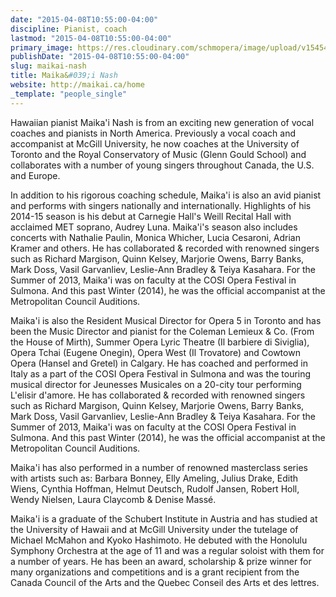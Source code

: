 ```yaml
---
date: "2015-04-08T10:55:00-04:00"
discipline: Pianist, coach
lastmod: "2015-04-08T10:55:00-04:00"
primary_image: https://res.cloudinary.com/schmopera/image/upload/v1545409169/media/webhook-uploads/1428504902616/Mai-21.jpg.jpg
publishDate: "2015-04-08T10:55:00-04:00"
slug: maikai-nash
title: Maika&#039;i Nash
website: http://maikai.ca/home
_template: "people_single"
---
```


<p>
	Hawaiian pianist Maika'i Nash is from an exciting new generation of vocal coaches and pianists in North America. Previously a vocal coach and accompanist at McGill University, he now coaches at the University of Toronto and the Royal Conservatory of Music (Glenn Gould School) and collaborates with a number of young singers throughout Canada, the U.S. and Europe.
</p>
<p>
	In addition to his rigorous coaching schedule, Maika'i is also an avid pianist and performs with singers nationally and internationally. Highlights of his 2014-15 season is his debut at Carnegie Hall's Weill Recital Hall with acclaimed MET soprano, Audrey Luna. Maika'i's season also includes concerts with Nathalie Paulin, Monica Whicher, Lucia Cesaroni, Adrian Kramer and others. He has collaborated &amp; recorded with renowned singers such as Richard Margison, Quinn Kelsey, Marjorie Owens, Barry Banks, Mark Doss, Vasil Garvanliev, Leslie-Ann Bradley &amp; Teiya Kasahara. For the Summer of 2013, Maika'i was on faculty at the COSI Opera Festival in Sulmona. And this past Winter (2014), he was the official accompanist at the Metropolitan Council Auditions.
</p>
<p>
	Maika'i is also the Resident Musical Director for Opera 5 in Toronto and has been the Music Director and pianist for the Coleman Lemieux &amp; Co. (From the House of Mirth), Summer Opera Lyric Theatre (Il barbiere di Siviglia), Opera Tchai (Eugene Onegin), Opera West (Il Trovatore) and Cowtown Opera (Hansel and Gretel) in Calgary. He has coached and performed in Italy as a part of the COSI Opera Festival in Sulmona and was the touring musical director for Jeunesses Musicales on a 20-city tour performing L'elisir d'amore. He has collaborated &amp; recorded with renowned singers such as Richard Margison, Quinn Kelsey, Marjorie Owens, Barry Banks, Mark Doss, Vasil Garvanliev, Leslie-Ann Bradley &amp; Teiya Kasahara. For the Summer of 2013, Maika'i was on faculty at the COSI Opera Festival in Sulmona. And this past Winter (2014), he was the official accompanist at the Metropolitan Council Auditions.
</p>
<p>
	Maika'i has also performed in a number of renowned masterclass series with artists such as: Barbara Bonney, Elly Ameling, Julius Drake, Edith Wiens, Cynthia Hoffman, Helmut Deutsch, Rudolf Jansen, Robert Holl, Wendy Nielsen, Laura Claycomb &amp; Denise Massé.
</p>
<p>
	Maika'i is a graduate of the Schubert Institute in Austria and has studied at the University of Hawaii and at McGill University under the tutelage of Michael McMahon and Kyoko Hashimoto. He debuted with the Honolulu Symphony Orchestra at the age of 11 and was a regular soloist with them for a number of years. He has been an award, scholarship &amp; prize winner for many organizations and competitions and is a grant recipient from the Canada Council of the Arts and the Quebec Conseil des Arts et des lettres.
</p>
